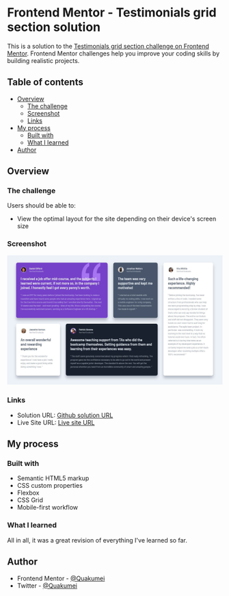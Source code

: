 # Frontend Mentor - Testimonials grid section solution

This is a solution to the [Testimonials grid section challenge on Frontend Mentor](https://www.frontendmentor.io/challenges/testimonials-grid-section-Nnw6J7Un7). Frontend Mentor challenges help you improve your coding skills by building realistic projects. 

## Table of contents

- [Overview](#overview)
  - [The challenge](#the-challenge)
  - [Screenshot](#screenshot)
  - [Links](#links)
- [My process](#my-process)
  - [Built with](#built-with)
  - [What I learned](#what-i-learned)
- [Author](#author)

## Overview

### The challenge

Users should be able to:

- View the optimal layout for the site depending on their device's screen size

### Screenshot

![](./screenshot.jpg)

### Links

- Solution URL: [Github solution URL](https://github.com/Quakumei/FM-testimonials-grid-section)
- Live Site URL: [Live site URL](https://fm-testimonials-grid-section-quakumei.vercel.app/)

## My process

### Built with

- Semantic HTML5 markup
- CSS custom properties
- Flexbox
- CSS Grid
- Mobile-first workflow

### What I learned

All in all, it was a great revision of everything I've learned so far.

## Author

- Frontend Mentor - [@Quakumei](https://www.frontendmentor.io/profile/Quakumei)
- Twitter - [@Quakumei](https://github.com/Quakumei)

